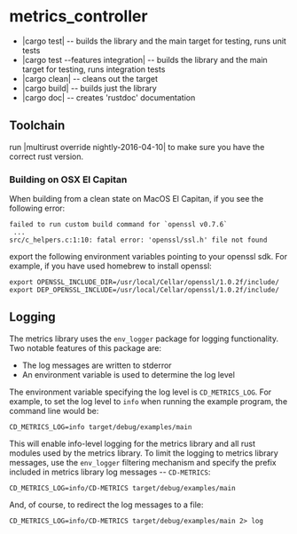 # metrics_controller

* |cargo test| -- builds the library and the main target for testing, runs unit tests
* |cargo test --features integration| -- builds the library and the main target for testing, runs integration tests
* |cargo clean| -- cleans out the target
* |cargo build| -- builds just the library
* |cargo doc| -- creates 'rustdoc' documentation

## Toolchain
 run |multirust override nightly-2016-04-10| to make sure you have the correct rust version.

### Building on OSX El Capitan
When building from a clean state on MacOS El Capitan, if you see the following error:

    failed to run custom build command for `openssl v0.7.6`
     ...
    src/c_helpers.c:1:10: fatal error: 'openssl/ssl.h' file not found

export the following environment variables pointing to your openssl sdk. For example, if you have used homebrew to install openssl:

    export OPENSSL_INCLUDE_DIR=/usr/local/Cellar/openssl/1.0.2f/include/
    export DEP_OPENSSL_INCLUDE=/usr/local/Cellar/openssl/1.0.2f/include/

## Logging
 The metrics library uses the `env_logger` package for logging functionality. Two notable features of this package
are:
* The log messages are written to stderror
* An environment variable is used to determine the log level

The environment variable specifying the log level is `CD_METRICS_LOG`. For example, to set the log level to `info` when running the example program, the command line would be:

    CD_METRICS_LOG=info target/debug/examples/main

This will enable info-level logging for the metrics library and all rust modules used by the metrics library. To limit the logging to metrics library messages, use the `env_logger` filtering mechanism and specify the prefix included in metrics library log messages -- `CD-METRICS`:

    CD_METRICS_LOG=info/CD-METRICS target/debug/examples/main

And, of course, to redirect the log messages to a file:

    CD_METRICS_LOG=info/CD-METRICS target/debug/examples/main 2> log
